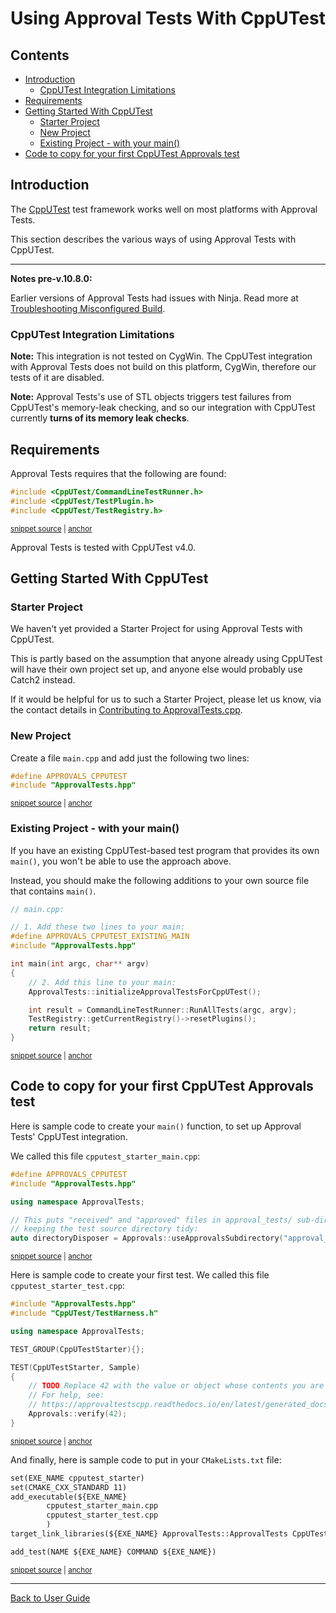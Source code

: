 <a id="top"></a>

# Using Approval Tests With CppUTest

<!-- toc -->
## Contents

  * [Introduction](#introduction)
    * [CppUTest Integration Limitations](#cpputest-integration-limitations)
  * [Requirements](#requirements)
  * [Getting Started With CppUTest](#getting-started-with-cpputest)
    * [Starter Project](#starter-project)
    * [New Project](#new-project)
    * [Existing Project - with your main()](#existing-project---with-your-main)
  * [Code to copy for your first CppUTest Approvals test](#code-to-copy-for-your-first-cpputest-approvals-test)<!-- endToc -->

## Introduction

The [CppUTest](http://cpputest.github.io/) test framework works well on most platforms with Approval Tests.

This section describes the various ways of using Approval Tests with CppUTest.

---

**Notes pre-v.10.8.0:** <!-- include: include_ninja_warning_note. path: /doc/include_ninja_warning_note.include.md -->

Earlier versions of Approval Tests had issues with Ninja. Read more
at [Troubleshooting Misconfigured Build](/doc/TroubleshootingMisconfiguredBuild.md#top). <!-- endInclude -->

### CppUTest Integration Limitations

**Note:** This integration is not tested on CygWin. The CppUTest integration with Approval Tests does not build on this
platform, CygWin, therefore our tests of it are disabled.

**Note:** Approval Tests's use of STL objects triggers test failures from CppUTest's memory-leak checking, and so our
integration with CppUTest currently **turns of its memory leak checks**.

## Requirements

Approval Tests requires that the following are found:

<!-- snippet: required_headers_for_cpputest -->
<a id='snippet-required_headers_for_cpputest'></a>
```h
#include <CppUTest/CommandLineTestRunner.h>
#include <CppUTest/TestPlugin.h>
#include <CppUTest/TestRegistry.h>
```
<sup><a href='/ApprovalTests/integrations/cpputest/CppUTestApprovals.h#L13-L17' title='Snippet source file'>snippet source</a> | <a href='#snippet-required_headers_for_cpputest' title='Start of snippet'>anchor</a></sup>
<!-- endSnippet -->

Approval Tests is tested with CppUTest v4.0. 

## Getting Started With CppUTest

### Starter Project

We haven't yet provided a Starter Project for using Approval Tests with CppUTest.

This is partly based on the assumption that anyone already using CppUTest will have their own project set up, and anyone
else would probably use Catch2 instead.

If it would be helpful for us to such a Starter Project, please let us know, via the contact details
in [Contributing to ApprovalTests.cpp](/doc/Contributing.md#top).

### New Project

Create a file `main.cpp` and add just the following two lines:

<!-- snippet: cpputest_main -->
<a id='snippet-cpputest_main'></a>
```cpp
#define APPROVALS_CPPUTEST
#include "ApprovalTests.hpp"
```
<sup><a href='/tests/CppUTest_Tests/main.cpp#L1-L4' title='Snippet source file'>snippet source</a> | <a href='#snippet-cpputest_main' title='Start of snippet'>anchor</a></sup>
<!-- endSnippet -->

### Existing Project - with your main()

If you have an existing CppUTest-based test program that provides its own `main()`, you won't be able to use the
approach above.

Instead, you should make the following additions to your own source file that contains `main()`.

<!-- snippet: cpputest_existing_main -->
<a id='snippet-cpputest_existing_main'></a>
```cpp
// main.cpp:

// 1. Add these two lines to your main:
#define APPROVALS_CPPUTEST_EXISTING_MAIN
#include "ApprovalTests.hpp"

int main(int argc, char** argv)
{
    // 2. Add this line to your main:
    ApprovalTests::initializeApprovalTestsForCppUTest();

    int result = CommandLineTestRunner::RunAllTests(argc, argv);
    TestRegistry::getCurrentRegistry()->resetPlugins();
    return result;
}
```
<sup><a href='/examples/cpputest_existing_main/main.cpp#L1-L17' title='Snippet source file'>snippet source</a> | <a href='#snippet-cpputest_existing_main' title='Start of snippet'>anchor</a></sup>
<!-- endSnippet -->

## Code to copy for your first CppUTest Approvals test

Here is sample code to create your `main()` function, to set up Approval Tests' CppUTest integration.

We called this file `cpputest_starter_main.cpp`:

<!-- snippet: cpputest_starter_main.cpp -->
<a id='snippet-cpputest_starter_main.cpp'></a>
```cpp
#define APPROVALS_CPPUTEST
#include "ApprovalTests.hpp"

using namespace ApprovalTests;

// This puts "received" and "approved" files in approval_tests/ sub-directory,
// keeping the test source directory tidy:
auto directoryDisposer = Approvals::useApprovalsSubdirectory("approval_tests");
```
<sup><a href='/examples/cpputest_starter/cpputest_starter_main.cpp#L1-L8' title='Snippet source file'>snippet source</a> | <a href='#snippet-cpputest_starter_main.cpp' title='Start of snippet'>anchor</a></sup>
<!-- endSnippet -->

Here is sample code to create your first test. We called this file `cpputest_starter_test.cpp`:

<!-- snippet: cpputest_starter_test.cpp -->
<a id='snippet-cpputest_starter_test.cpp'></a>
```cpp
#include "ApprovalTests.hpp"
#include "CppUTest/TestHarness.h"

using namespace ApprovalTests;

TEST_GROUP(CppUTestStarter){};

TEST(CppUTestStarter, Sample)
{
    // TODO Replace 42 with the value or object whose contents you are verifying.
    // For help, see:
    // https://approvaltestscpp.readthedocs.io/en/latest/generated_docs/ToString.html
    Approvals::verify(42);
}
```
<sup><a href='/examples/cpputest_starter/cpputest_starter_test.cpp#L1-L14' title='Snippet source file'>snippet source</a> | <a href='#snippet-cpputest_starter_test.cpp' title='Start of snippet'>anchor</a></sup>
<!-- endSnippet -->

And finally, here is sample code to put in your `CMakeLists.txt` file:

<!-- snippet: cpputest_starter_cmake -->
<a id='snippet-cpputest_starter_cmake'></a>
```txt
set(EXE_NAME cpputest_starter)
set(CMAKE_CXX_STANDARD 11)
add_executable(${EXE_NAME}
        cpputest_starter_main.cpp
        cpputest_starter_test.cpp
        )
target_link_libraries(${EXE_NAME} ApprovalTests::ApprovalTests CppUTest)

add_test(NAME ${EXE_NAME} COMMAND ${EXE_NAME})
```
<sup><a href='/examples/cpputest_starter/CMakeLists.txt#L5-L15' title='Snippet source file'>snippet source</a> | <a href='#snippet-cpputest_starter_cmake' title='Start of snippet'>anchor</a></sup>
<!-- endSnippet -->

---

[Back to User Guide](/doc/README.md#top)
